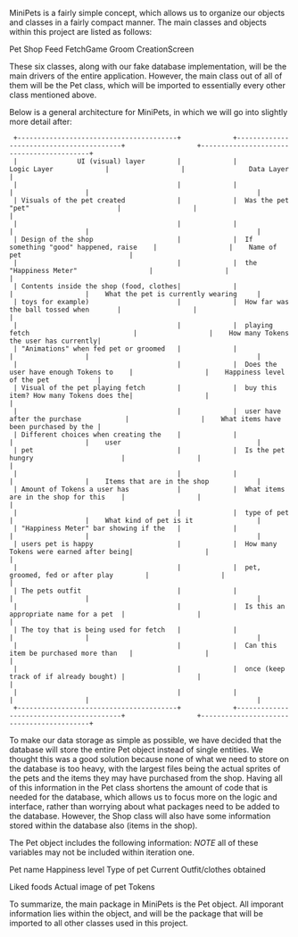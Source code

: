 MiniPets is a fairly simple concept, which allows us to organize our objects and classes in a fairly compact
manner. The main classes and objects within this project are listed as follows:


Pet
Shop
Feed
FetchGame
Groom
CreationScreen

These six classes, along with our fake database implementation, will be the main drivers of the entire application.
However, the main class out of all of them will be the Pet class, which will be imported to essentially every other
class mentioned above.

Below is a general architecture for MiniPets, in which we will go into slightly more detail after:



     +----------------------------------------+             +-----------------------------------------+                  +------------------------------------------+
     |               UI (visual) layer        |             |                 Logic Layer             |                  |                Data Layer                |
     |                                        |             |                                         |                  |                                          |
     | Visuals of the pet created             |             |  Was the pet "pet"                      |                  |                                          |
     |                                        |             |                                         |                  |                                          |
     | Design of the shop                     |             |  If something "good" happened, raise    |                  |    Name of pet                           |
     |                                        |             |  the "Happiness Meter"                  |                  |                                          |
     | Contents inside the shop (food, clothes|             |                                         |                  |    What the pet is currently wearing     |
     | toys for example)                      |             |  How far was the ball tossed when       |                  |                                          |
     |                                        |             |  playing fetch                          |                  |    How many Tokens the user has currently|
     | "Animations" when fed pet or groomed   |             |                                         |                  |                                          |
     |                                        |             |  Does the user have enough Tokens to    |                  |    Happiness level of the pet            |
     | Visual of the pet playing fetch        |             |  buy this item? How many Tokens does the|                  |                                          |
     |                                        |             |  user have after the purchase           |                  |    What items have been purchased by the |
     | Different choices when creating the    |             |                                         |                  |    user                                  |
     | pet                                    |             |  Is the pet hungry                      |                  |                                          |
     |                                        |             |                                         |                  |    Items that are in the shop            |
     | Amount of Tokens a user has            |             |  What items are in the shop for this    |                  |                                          |
     |                                        |             |  type of pet                            |                  |    What kind of pet is it                |
     | "Happiness Meter" bar showing if the   |             |                                         |                  |                                          |
     | users pet is happy                     |             |  How many Tokens were earned after being|                  |                                          |
     |                                        |             |  pet, groomed, fed or after play        |                  |                                          |
     | The pets outfit                        |             |                                         |                  |                                          |
     |                                        |             |  Is this an appropriate name for a pet  |                  |                                          |
     | The toy that is being used for fetch   |             |                                         |                  |                                          |
     |                                        |             |  Can this item be purchased more than   |                  |                                          |
     |                                        |             |  once (keep track of if already bought) |                  |                                          |
     |                                        |             |                                         |                  |                                          |
     +----------------------------------------+             +-----------------------------------------+                  +------------------------------------------+



To make our data storage as simple as possible, we have decided that the database will store the entire Pet object
instead of single entities. We thought this was a good solution because none of what we need to store on the
database is too heavy, with the largest files being the actual sprites of the pets and the items they may have purchased from the shop.
Having all of this information in the Pet class shortens the amount of code that is needed for the database,
which allows us to focus more on the logic and interface, rather than worrying about what packages need to be
added to the database. However, the Shop class will also have some information stored within the database also (items in the shop).

The Pet object includes the following information:  *NOTE* all of these variables may not be included within iteration one.

Pet name                 Happiness level               Type of pet                  Current Outfit/clothes obtained

Liked foods              Actual image of pet           Tokens


To summarize, the main package in MiniPets is the Pet object. All imporant information lies within the object,
and will be the package that will be imported to all other classes used in this project.
